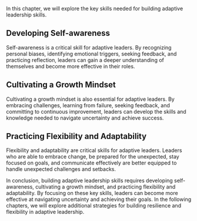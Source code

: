 
In this chapter, we will explore the key skills needed for building adaptive leadership skills.

Developing Self-awareness
-------------------------

Self-awareness is a critical skill for adaptive leaders. By recognizing personal biases, identifying emotional triggers, seeking feedback, and practicing reflection, leaders can gain a deeper understanding of themselves and become more effective in their roles.

Cultivating a Growth Mindset
----------------------------

Cultivating a growth mindset is also essential for adaptive leaders. By embracing challenges, learning from failure, seeking feedback, and committing to continuous improvement, leaders can develop the skills and knowledge needed to navigate uncertainty and achieve success.

Practicing Flexibility and Adaptability
---------------------------------------

Flexibility and adaptability are critical skills for adaptive leaders. Leaders who are able to embrace change, be prepared for the unexpected, stay focused on goals, and communicate effectively are better equipped to handle unexpected challenges and setbacks.

In conclusion, building adaptive leadership skills requires developing self-awareness, cultivating a growth mindset, and practicing flexibility and adaptability. By focusing on these key skills, leaders can become more effective at navigating uncertainty and achieving their goals. In the following chapters, we will explore additional strategies for building resilience and flexibility in adaptive leadership.


